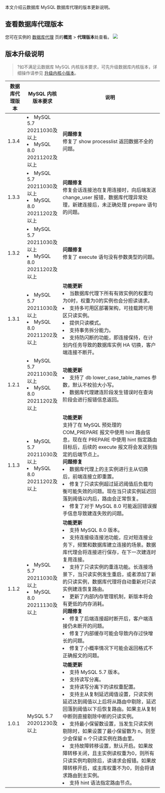 本文介绍云数据库 MySQL 数据库代理的版本更新说明。

## 查看数据库代理版本
您可在实例的 [数据库代理](https://cloud.tencent.com/document/product/236/82231) 页的**概览** > **代理版本**处查看。
![](https://qcloudimg.tencent-cloud.cn/raw/1afa5f90d4e56e74e676f39aee95c502.png)

## 版本升级说明
>?如不满足云数据库 MySQL 内核版本要求，可先升级数据库内核版本，详细操作请参见 [升级内核小版本](https://cloud.tencent.com/document/product/236/45522)。

| 数据库代理版本 | MySQL 内核版本要求  | 说明 | 
|---------|---------|---------|
| 1.3.4 |<li>MySQL 5.7 20211030及以上<li>MySQL 8.0 20211202及以上| **问题修复**<br>修复了 show processlist 返回数据不全的问题。| 
| 1.3.3 |<li>MySQL 5.7 20211030及以上<li>MySQL 8.0 20211202及以上| **问题修复**<br>修复会话连接池在复用连接时，向后端发送 change_user 报错，数据库代理异常处理，新建连接后，未正确处理 prepare 语句的问题。| 
| 1.3.2 |<li>MySQL 5.7 20211030及以上<li>MySQL 8.0 20211202及以上| **问题修复**<br>修复了 execute 语句没有参数类型的问题。| 
| 1.3.1 |<li>MySQL 5.7 20211030及以上<li>MySQL 8.0 20211202及以上| **功能更新**<li>当数据库代理下所有有效实例的权重均为0时，权重为0的实例也会分担读请求。<li>支持多可用区部署架构，可挂载跨可用区只读实例。<li>提供只读模式。<li>支持事务拆分能力。<li>支持防闪断的功能，即连接保持，在计划内任务导致的数据库实例 HA 切换，客户端连接不断开。| 
|1.2.1|<li>MySQL 5.7 20211030及以上<li>MySQL 8.0 20211202及以上|**功能更新**<li>支持了 db lower_case_table_names 参数，默认不校验大小写。<li>数据库代理建连阶段发生错误时在查询阶段会进行报错信息返回。|
| 1.1.3 |<li>MySQL 5.7 20211030及以上<li>MySQL 8.0 20211202及以上| **功能更新**<br>支持了在 MySQL 预处理的 COM_PREPARE 报文中使用 hint 路由信息，现在在 PREPARE 中使用 hint 指定路由目标后，后续的 execute 报文将会发送到指定的后端节点上。<br>**问题修复**<li>数据库代理上的主实例进行主从切换后，前端连接立即重置。<li>修复了只读实例超过延迟阈值后负载均衡可能失效的问题。现在当只读实例延迟回落到阈值以内后，路由会正常恢复。<li>修复了对于 MySQL  8.0 可能返回错误握手信息导致建连失败的问题。| 
| 1.1.2 |<li>MySQL 5.7 20211030及以上<li>MySQL 8.0 20211130及以上| **功能更新**<li>支持 MySQL 8.0 版本。<li>支持连接级连接池功能，应对短连接业务下，频繁和数据库建立连接的场景。数据库代理会将连接进行保存，在下一次建连时复用连接。<li>支持了只读实例的重连功能。长连接场景下，当只读实例发生重启，或者添加了新的只读实例，数据库代理将自动重新对只读实例建连恢复路由。<li>更新了内部内存管理机制，新版本将会有更低的内存消耗。<br>**问题修复**<li>修复了后端连接超时断开后，客户端连接仍未断开的问题。<li>修复了内部缓存可能会导致内存过快增长的问题。<li>修复了小概率情况下可能会返回格式不正确报文的问题。| 
| 1.0.1 |MySQL 5.7 20201230及以上| **功能更新**<li>支持 MySQL 5.7 版本。<li>支持读写分离。<li>支持读写分离下的读权重配置。<li>支持主从复制延迟阈值设置，只读实例延迟达到阈值以上后将从路由中剔除，延迟回落到阈值以下后恢复路由。如果主从复制中断则直接剔除中断的只读实例。<li>支持最小保留数设置，当发生只读实例剔除时，如果设置了最小保留数为 n，则至少会保留 n 个只读实例在路由里。<li>支持故障转移设置，默认开启。如果故障转移关闭，且主实例读权重为0，则所有只读实例均剔除后，读请求会报错。如果故障转移开启，或主库权重不为0，则会将请求路由到主实例。<li>支持 hint 语法指定路由节点。| 

